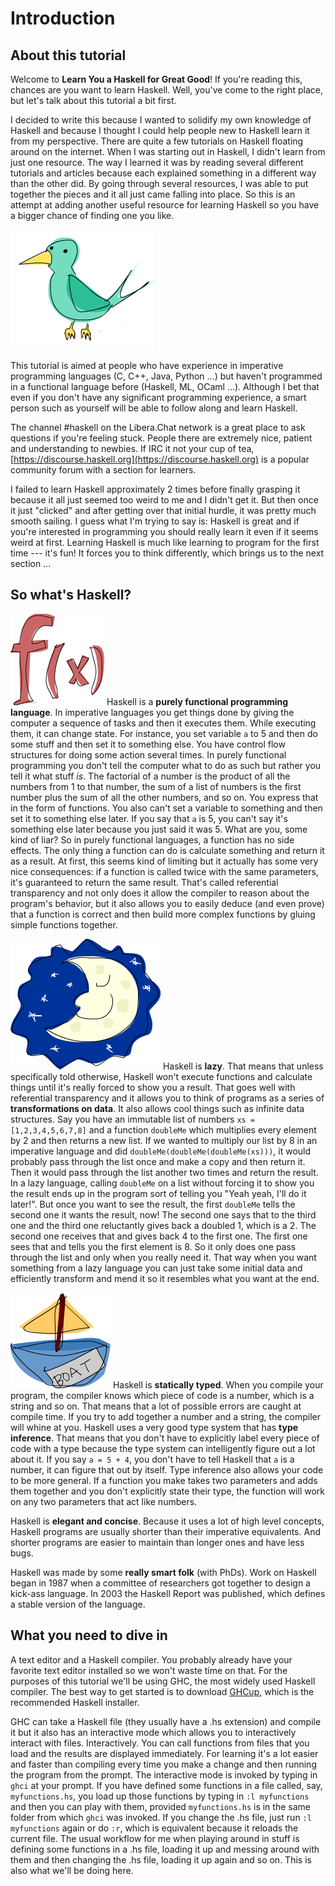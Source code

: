 # Introduction

## About this tutorial

Welcome to **Learn You a Haskell for Great Good**!
If you're reading this, chances are you want to learn Haskell.
Well, you've come to the right place, but let's talk about this tutorial a bit first.

I decided to write this because I wanted to solidify my own knowledge of Haskell and because I thought I could help people new to Haskell learn it from my perspective.
There are quite a few tutorials on Haskell floating around on the internet.
When I was starting out in Haskell, I didn't learn from just one resource.
The way I learned it was by reading several different tutorials and articles because each explained something in a different way than the other did.
By going through several resources, I was able to put together the pieces and it all just came falling into place.
So this is an attempt at adding another useful resource for learning Haskell so you have a bigger chance of finding one you like.

![bird](assets/images/introduction/bird.png)

This tutorial is aimed at people who have experience in imperative programming languages (C, C++, Java, Python …) but haven't programmed in a functional language before (Haskell, ML, OCaml …).
Although I bet that even if you don't have any significant programming experience, a smart person such as yourself will be able to follow along and learn Haskell.

The channel #haskell on the Libera.Chat network is a great place to ask questions if you're feeling stuck.
People there are extremely nice, patient and understanding to newbies.
If IRC it not your cup of tea, [https://discourse.haskell.org](https://discourse.haskell.org) is a popular community forum with a section for learners.

I failed to learn Haskell approximately 2 times before finally grasping it because it all just seemed too weird to me and I didn't get it.
But then once it just "clicked" and after getting over that initial hurdle, it was pretty much smooth sailing.
I guess what I'm trying to say is: Haskell is great and if you're interested in programming you should really learn it even if it seems weird at first.
Learning Haskell is much like learning to program for the first time --- it's fun!
It forces you to think differently, which brings us to the next section …

## So what's Haskell?

![fx](assets/images/introduction/fx.png)
Haskell is a **purely functional programming language**.
In imperative languages you get things done by giving the computer a sequence of tasks and then it executes them.
While executing them, it can change state.
For instance, you set variable `a` to 5 and then do some stuff and then set it to something else.
You have control flow structures for doing some action several times.
In purely functional programming you don't tell the computer what to do as such but rather you tell it what stuff *is*.
The factorial of a number is the product of all the numbers from 1 to that number, the sum of a list of numbers is the first number plus the sum of all the other numbers, and so on.
You express that in the form of functions.
You also can't set a variable to something and then set it to something else later.
If you say that `a` is 5, you can't say it's something else later because you just said it was 5.
What are you, some kind of liar?
So in purely functional languages, a function has no side effects.
The only thing a function can do is calculate something and return it as a result.
At first, this seems kind of limiting but it actually has some very nice consequences: if a function is called twice with the same parameters, it's guaranteed to return the same result.
That's called referential transparency and not only does it allow the compiler to reason about the program's behavior, but it also allows you to easily deduce (and even prove) that a function is correct and then build more complex functions by gluing simple functions together.

![lazy](assets/images/introduction/lazy.png)
Haskell is **lazy**.
That means that unless specifically told otherwise, Haskell won't execute functions and calculate things until it's really forced to show you a result.
That goes well with referential transparency and it allows you to think of programs as a series of **transformations on data**.
It also allows cool things such as infinite data structures.
Say you have an immutable list of numbers `xs = [1,2,3,4,5,6,7,8]` and a function `doubleMe` which multiplies every element by 2 and then returns a new list.
If we wanted to multiply our list by 8 in an imperative language and did `doubleMe(doubleMe(doubleMe(xs)))`, it would probably pass through the list once and make a copy and then return it.
Then it would pass through the list another two times and return the result.
In a lazy language, calling `doubleMe` on a list without forcing it to show you the result ends up in the program sort of telling you "Yeah yeah, I'll do it later!".
But once you want to see the result, the first `doubleMe` tells the second one it wants the result, now!
The second one says that to the third one and the third one reluctantly gives back a doubled 1, which is a 2.
The second one receives that and gives back 4 to the first one.
The first one sees that and tells you the first element is 8.
So it only does one pass through the list and only when you really need it.
That way when you want something from a lazy language you can just take some initial data and efficiently transform and mend it so it resembles what you want at the end.

![boat](assets/images/introduction/boat.png)
Haskell is **statically typed**.
When you compile your program, the compiler knows which piece of code is a number, which is a string and so on.
That means that a lot of possible errors are caught at compile time.
If you try to add together a number and a string, the compiler will whine at you.
Haskell uses a very good type system that has **type inference**.
That means that you don't have to explicitly label every piece of code with a type because the type system can intelligently figure out a lot about it.
If you say `a = 5 + 4`, you don't have to tell Haskell that `a` is a number, it can figure that out by itself.
Type inference also allows your code to be more general.
If a function you make takes two parameters and adds them together and you don't explicitly state their type, the function will work on any two parameters that act like numbers.

Haskell is **elegant and concise**.
Because it uses a lot of high level concepts, Haskell programs are usually shorter than their imperative equivalents.
And shorter programs are easier to maintain than longer ones and have less bugs.

Haskell was made by some **really smart folk** (with PhDs).
Work on Haskell began in 1987 when a committee of researchers got together to design a kick-ass language.
In 2003 the Haskell Report was published, which defines a stable version of the language.

## What you need to dive in

A text editor and a Haskell compiler.
You probably already have your favorite text editor installed so we won't waste time on that.
For the purposes of this tutorial we'll be using GHC, the most widely used Haskell compiler.
The best way to get started is to download [GHCup](https://www.haskell.org/ghcup/), which is the recommended Haskell installer.

GHC can take a Haskell file (they usually have a .hs extension) and compile it but it also has an interactive mode which allows you to interactively interact with files.
Interactively.
You can call functions from files that you load and the results are displayed immediately.
For learning it's a lot easier and faster than compiling every time you make a change and then running the program from the prompt.
The interactive mode is invoked by typing in `ghci` at your prompt.
If you have defined some functions in a file called, say, `myfunctions.hs`, you load up those functions by typing in `:l myfunctions` and then you can play with them, provided `myfunctions.hs` is in the same folder from which `ghci` was invoked.
If you change the .hs file, just run `:l myfunctions` again or do `:r`, which is equivalent because it reloads the current file.
The usual workflow for me when playing around in stuff is defining some functions in a .hs file, loading it up and messing around with them and then changing the .hs file, loading it up again and so on.
This is also what we'll be doing here.

